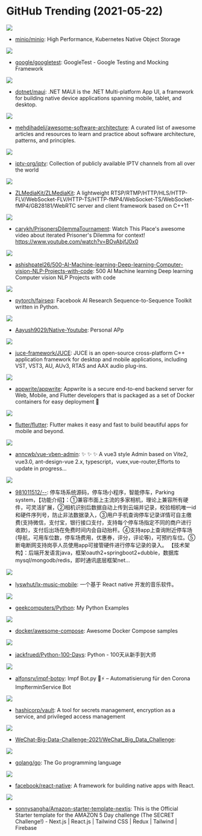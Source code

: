 # GitHub Trending (2021-05-22)

![](https://img.shields.io/badge/Go-New%2051-green?style=flat-square&logo=appveyor)
- [minio/minio](https://github.com/minio/minio): High Performance, Kubernetes Native Object Storage

![](https://img.shields.io/badge/C%2B%2B-New%20113-green?style=flat-square&logo=appveyor)
- [google/googletest](https://github.com/google/googletest): GoogleTest - Google Testing and Mocking Framework

![](https://img.shields.io/badge/C%23-New%20175-green?style=flat-square&logo=appveyor)
- [dotnet/maui](https://github.com/dotnet/maui): .NET MAUI is the .NET Multi-platform App UI, a framework for building native device applications spanning mobile, tablet, and desktop.

![](https://img.shields.io/badge/none-New%20816-green?style=flat-square&logo=appveyor)
- [mehdihadeli/awesome-software-architecture](https://github.com/mehdihadeli/awesome-software-architecture): A curated list of awesome articles and resources to learn and practice about software architecture, patterns, and principles.

![](https://img.shields.io/badge/JavaScript-New%20383-green?style=flat-square&logo=appveyor)
- [iptv-org/iptv](https://github.com/iptv-org/iptv): Collection of publicly available IPTV channels from all over the world

![](https://img.shields.io/badge/C%2B%2B-New%2057-green?style=flat-square&logo=appveyor)
- [ZLMediaKit/ZLMediaKit](https://github.com/ZLMediaKit/ZLMediaKit): A lightweight RTSP/RTMP/HTTP/HLS/HTTP-FLV/WebSocket-FLV/HTTP-TS/HTTP-fMP4/WebSocket-TS/WebSocket-fMP4/GB28181/WebRTC server and client framework based on C++11

![](https://img.shields.io/badge/Python-New%2068-green?style=flat-square&logo=appveyor)
- [carykh/PrisonersDilemmaTournament](https://github.com/carykh/PrisonersDilemmaTournament): Watch This Place's awesome video about iterated Prisoner's Dilemma for context! https://www.youtube.com/watch?v=BOvAbjfJ0x0

![](https://img.shields.io/badge/none-New%20141-green?style=flat-square&logo=appveyor)
- [ashishpatel26/500-AI-Machine-learning-Deep-learning-Computer-vision-NLP-Projects-with-code](https://github.com/ashishpatel26/500-AI-Machine-learning-Deep-learning-Computer-vision-NLP-Projects-with-code): 500 AI Machine learning Deep learning Computer vision NLP Projects with code

![](https://img.shields.io/badge/Python-New%20196-green?style=flat-square&logo=appveyor)
- [pytorch/fairseq](https://github.com/pytorch/fairseq): Facebook AI Research Sequence-to-Sequence Toolkit written in Python.

![](https://img.shields.io/badge/Swift-New%2029-green?style=flat-square&logo=appveyor)
- [Aayush9029/Native-Youtube](https://github.com/Aayush9029/Native-Youtube): Personal APp

![](https://img.shields.io/badge/C%2B%2B-New%2029-green?style=flat-square&logo=appveyor)
- [juce-framework/JUCE](https://github.com/juce-framework/JUCE): JUCE is an open-source cross-platform C++ application framework for desktop and mobile applications, including VST, VST3, AU, AUv3, RTAS and AAX audio plug-ins.

![](https://img.shields.io/badge/JavaScript-New%20123-green?style=flat-square&logo=appveyor)
- [appwrite/appwrite](https://github.com/appwrite/appwrite): Appwrite is a secure end-to-end backend server for Web, Mobile, and Flutter developers that is packaged as a set of Docker containers for easy deployment 🚀

![](https://img.shields.io/badge/Dart-New%20109-green?style=flat-square&logo=appveyor)
- [flutter/flutter](https://github.com/flutter/flutter): Flutter makes it easy and fast to build beautiful apps for mobile and beyond.

![](https://img.shields.io/badge/Vue-New%2031-green?style=flat-square&logo=appveyor)
- [anncwb/vue-vben-admin](https://github.com/anncwb/vue-vben-admin): ✨ ✨ ✨ A vue3 style Admin based on Vite2, vue3.0, ant-design-vue 2.x, typescript，vuex,vue-router,Efforts to update in progress...

![](https://img.shields.io/badge/Java-New%20113-green?style=flat-square&logo=appveyor)
- [981011512/--](https://github.com/981011512/--): 停车场系统源码，停车场小程序，智能停车，Parking system，【功能介绍】：①兼容市面上主流的多家相机，理论上兼容所有硬件，可灵活扩展，②相机识别后数据自动上传到云端并记录，校验相机唯一id和硬件序列号，防止非法数据录入，③用户手机查询停车记录详情可自主缴费(支持微信，支付宝，银行接口支付，支持每个停车场指定不同的商户进行收款)，支付后出场在免费时间内会自动抬杆。④支持app上查询附近停车场(导航，可用车位数，停车场费用，优惠券，评分，评论等)，可预约车位。⑤断电断网支持岗亭人员使用app可接管硬件进行停车记录的录入。 【技术架构】：后端开发语言java，框架oauth2+springboot2+dubble，数据库mysql/mongodb/redis，即时通讯底层框架net…

![](https://img.shields.io/badge/JavaScript-New%2048-green?style=flat-square&logo=appveyor)
- [lyswhut/lx-music-mobile](https://github.com/lyswhut/lx-music-mobile): 一个基于 React native 开发的音乐软件。

![](https://img.shields.io/badge/Python-New%2041-green?style=flat-square&logo=appveyor)
- [geekcomputers/Python](https://github.com/geekcomputers/Python): My Python Examples

![](https://img.shields.io/badge/HTML-New%2047-green?style=flat-square&logo=appveyor)
- [docker/awesome-compose](https://github.com/docker/awesome-compose): Awesome Docker Compose samples

![](https://img.shields.io/badge/Python-New%20152-green?style=flat-square&logo=appveyor)
- [jackfrued/Python-100-Days](https://github.com/jackfrued/Python-100-Days): Python - 100天从新手到大师

![](https://img.shields.io/badge/Python-New%2027-green?style=flat-square&logo=appveyor)
- [alfonsrv/impf-botpy](https://github.com/alfonsrv/impf-botpy): Impf Bot.py 🐍⚡ – Automatisierung für den Corona ImpfterminService Bot

![](https://img.shields.io/badge/Go-New%208-green?style=flat-square&logo=appveyor)
- [hashicorp/vault](https://github.com/hashicorp/vault): A tool for secrets management, encryption as a service, and privileged access management

![](https://img.shields.io/badge/Python-New%208-green?style=flat-square&logo=appveyor)
- [WeChat-Big-Data-Challenge-2021/WeChat_Big_Data_Challenge](https://github.com/WeChat-Big-Data-Challenge-2021/WeChat_Big_Data_Challenge): 

![](https://img.shields.io/badge/Go-New%2036-green?style=flat-square&logo=appveyor)
- [golang/go](https://github.com/golang/go): The Go programming language

![](https://img.shields.io/badge/JavaScript-New%2027-green?style=flat-square&logo=appveyor)
- [facebook/react-native](https://github.com/facebook/react-native): A framework for building native apps with React.

![](https://img.shields.io/badge/JavaScript-New%208-green?style=flat-square&logo=appveyor)
- [sonnysangha/Amazon-starter-template-nextjs](https://github.com/sonnysangha/Amazon-starter-template-nextjs): This is the Official Starter template for the AMAZON 5 Day challenge (The SECRET Challenge!) - Next.js | React.js | Tailwind CSS | Redux | Tailwind | Firebase

